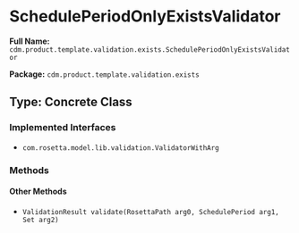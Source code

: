 # SchedulePeriodOnlyExistsValidator

**Full Name:** `cdm.product.template.validation.exists.SchedulePeriodOnlyExistsValidator`

**Package:** `cdm.product.template.validation.exists`

## Type: Concrete Class

### Implemented Interfaces

- `com.rosetta.model.lib.validation.ValidatorWithArg`

### Methods

#### Other Methods

- `ValidationResult validate(RosettaPath arg0, SchedulePeriod arg1, Set arg2)`

